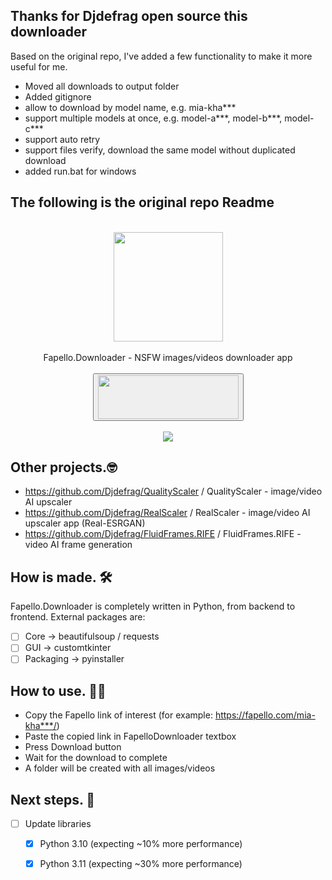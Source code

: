 ## Thanks for Djdefrag open source this downloader
Based on the original repo, I've added a few functionality to make it more useful for me.
- Moved all downloads to output folder
- Added gitignore
- allow to download by model name, e.g. mia-kha***
- support multiple models at once, e.g. model-a***, model-b***, model-c***
- support auto retry
- support files verify, download the same model without duplicated download
- added run.bat for windows


## The following is the original repo Readme

<div align="center">
    <br>
    <img src="https://user-images.githubusercontent.com/32263112/205343453-e2f61261-3fb4-4d9b-8fe7-2be67fc0fcfb.png" width="175"> </a> 
    <br><br> Fapello.Downloader - NSFW images/videos downloader app <br><br>
    <a href="https://jangystudio.itch.io/fapellodownloader">
        <button>
            <img src="https://static.itch.io/images/badge-color.svg" width="225" height="70">
        </button>     
    </a>
</div>
<br>
<div align="center">
    <img src="https://github.com/user-attachments/assets/7a981b8e-8769-4548-8faa-3b14ac5fd373"> </a> 
</div>

## Other projects.🤓

- https://github.com/Djdefrag/QualityScaler / QualityScaler - image/video AI upscaler
- https://github.com/Djdefrag/RealScaler / RealScaler -  image/video AI upscaler app (Real-ESRGAN)
- https://github.com/Djdefrag/FluidFrames.RIFE / FluidFrames.RIFE - video AI frame generation


## How is made. 🛠

Fapello.Downloader is completely written in Python, from backend to frontend. External packages are:
- [ ] Core -> beautifulsoup / requests
- [ ] GUI -> customtkinter
- [ ] Packaging -> pyinstaller

## How to use. 👨‍💻
* Copy the Fapello link of interest (for example: https://fapello.com/mia-kha***/)
* Paste the copied link in FapelloDownloader textbox
* Press Download button
* Wait for the download to complete
* A folder will be created with all images/videos

## Next steps. 🤫
- [ ] Update libraries 
    - [x] Python 3.10 (expecting ~10% more performance) 
    - [x] Python 3.11 (expecting ~30% more performance)

